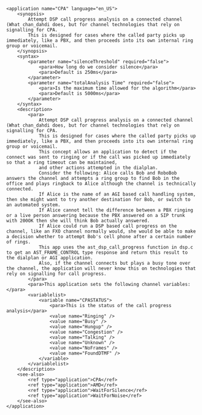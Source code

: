 	<application name="CPA" language="en_US">
		<synopsis>
			Attempt DSP call progress analysis on a connected channel (What chan_dahdi does, but for channel technologies that rely on signalling for CPA.
			This is designed for cases where the called party picks up immediately, like a PBX, and then proceeds into its own internal ring group or voicemail.
		</synopsis>
		<syntax>
			<parameter name="silenceThreshold" required="false">
				<para>How long do we consider silence</para>
				<para>Default is 250ms</para>
			</parameter>
			<parameter name="totalAnalysis Time" required="false">
				<para>Is the maximum time allowed for the algorithm</para>
				<para>Default is 5000ms</para>
			</parameter>
		</syntax>
		<description>
			<para>
				Attempt DSP call progress analysis on a connected channel (What chan_dahdi does, but for channel technologies that rely on signalling for CPA.
				This is designed for cases where the called party picks up immediately, like a PBX, and then proceeds into its own internal ring group or voicemail.
				This concept allows an application to detect if the connect was sent to ringing or if the call was picked up immediately so that a ring timeout can be maintained,
				and other actions attempted in the dialplan. 
				Consider the following: Alice calls Bob and RoboBob answers the channel and attempts a ring group to find Bob in the office and plays ringback to Alice although the channel is technically connected.
				If Alice is the name of an AGI based call handling system, then she might want to try another destination for Bob, or switch to an automated system.
				If Alice cannot tell the difference between a PBX ringing or a live person answering because the PBX answered on a SIP trunk with 200OK then she will think Bob actually answered.
				If Alice could run a DSP based call progress on the channel, like an FXO channel normally would, she would be able to make a decision whether to attempt Bob's cell phone after a certain number of rings.
				This app uses the ast_dsp_call_progress function in dsp.c to get an AST_FRAME_CONTROL type response and return this result to the dialplan or AGI application.
				Also, if the channel connects but plays a busy tone over the channel, the application will never know this on technologies that rely on signalling for call progress.
			</para>
			<para>This application sets the following channel variables:</para>
			<variablelist>
				<variable name="CPASTATUS">
					<para>This is the status of the call progress analysis</para>
					<value name="Ringing" />
					<value name="Busy" />
					<value name="Hungup" />
					<value name="Congestion" />
					<value name="Talking" />
					<value name="Unknown" />
					<value name="NoFrames" />
					<value name="FoundDTMF" />
				</variable>
			</variablelist>
		</description>
		<see-also>
			<ref type="application">CPA</ref>
			<ref type="application">AMD</ref>
			<ref type="application">WaitForSilence</ref>
			<ref type="application">WaitForNoise</ref>
		</see-also>
	</application>
